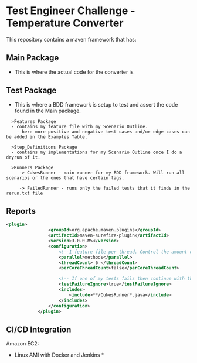 # Test Engineer Challenge - Temperature Converter

This repository contains a maven framework that has:
  
## Main Package 
* This is where the actual code for the converter is

## Test Package 
* This is where a BDD framework is setup to test and assert the code found in the Main package.
```
  >Features Package 
  - contains my feature file with my Scenario Outline.
    - here more positive and negative test cases and/or edge cases can be added in the Examples Table.

  >Step_Definitions Package 
  - contains my implementations for my Scenario Outline once I do a dryrun of it.

  >Runners Package
     -> CukesRunner - main runner for my BDD framework. Will run all scenarios or the ones that have certain tags. 
        
     -> FailedRunner - runs only the failed tests that it finds in the rerun.txt file
```
## Reports
```xml
<plugin>
                <groupId>org.apache.maven.plugins</groupId>
                <artifactId>maven-surefire-plugin</artifactId>
                <version>3.0.0-M5</version>
                <configuration>
                    <!--1 feature file per thread. Control the amount of max threads here-->
                    <parallel>methods</parallel>
                    <threadCount> 6 </threadCount>
                    <perCoreThreadCount>false</perCoreThreadCount>

                    <!-- If one of my tests fails then continue with that execution -->
                    <testFailureIgnore>true</testFailureIgnore>
                    <includes>
                        <include>**/CukesRunner*.java</include>
                    </includes>
                </configuration>
            </plugin>
```

## CI/CD Integration
Amazon EC2:
* Linux AMI with Docker and Jenkins
  *    
